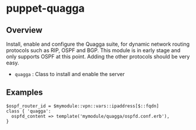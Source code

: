 # puppet-quagga

## Overview

Install, enable and configure the Quagga suite, for dynamic network routing
protocols such as RIP, OSPF and BGP.
This module is in early stage and only supports OSPF at this point. Adding the
other protocols should be very easy.

* `quagga` : Class to install and enable the server

## Examples

    $ospf_router_id = $mymodule::vpn::vars::ipaddress[$::fqdn]
    class { 'quagga':
      ospfd_content => template('mymodule/quagga/ospfd.conf.erb'),
    }

